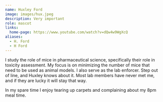 ```yaml
---
name: Huxley Ford
image: images/hux.jpeg
description: Very important
role: mascot
links:
  home-page: https://www.youtube.com/watch?v=dQw4w9WgXcQ
aliases:
  - H. Ford
  - H Ford
---
```

I study the role of mice in pharmaceutical science, specifically their role in toxicity assessment. My focus is on minimizing the number of mice that need to be used as animal models.
I also serve as the lab enforcer. Step out of line, and Huxley knows about it. Most lab members have never met me, and if they are lucky it will stay that way.

In my spare time I enjoy tearing up carpets and complaining about my 8pm meal time.

